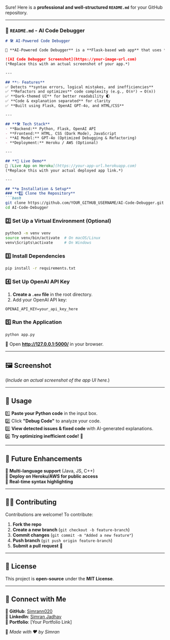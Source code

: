 Sure! Here is a **professional and well-structured `README.md`** for your GitHub repository.  

---

### **🚀 `README.md` - AI Code Debugger**
```markdown
# 🛠️ AI-Powered Code Debugger

🚀 **AI-Powered Code Debugger** is a **Flask-based web app** that uses **GPT-4o** to **detect, debug, and optimize Python code**. It identifies **syntax errors, logical mistakes, and inefficient algorithms**, offering **optimized fixes** with explanations.

![AI Code Debugger Screenshot](https://your-image-url.com)  
(*Replace this with an actual screenshot of your app.*)

---

## **✨ Features**
✅ Detects **syntax errors, logical mistakes, and inefficiencies**  
✅ **Refactors and optimizes** code complexity (e.g., O(n²) → O(n))  
✅ **Dark-themed UI** for better readability 🌓  
✅ **Code & explanation separated** for clarity  
✅ **Built using Flask, OpenAI GPT-4o, and HTML/CSS**  

---

## **🛠️ Tech Stack**
- **Backend:** Python, Flask, OpenAI API  
- **Frontend:** HTML, CSS (Dark Mode), JavaScript  
- **AI Model:** GPT-4o (Optimized Debugging & Refactoring)  
- **Deployment:** Heroku / AWS (Optional)  

---

## **🚀 Live Demo**
🔗 [Live App on Heroku](https://your-app-url.herokuapp.com)  
(*Replace this with your actual deployed app link.*)

---

## **⚙️ Installation & Setup**
### **1️⃣ Clone the Repository**
```bash
git clone https://github.com/YOUR_GITHUB_USERNAME/AI-Code-Debugger.git
cd AI-Code-Debugger
```

### **2️⃣ Set Up a Virtual Environment (Optional)**
```bash
python3 -m venv venv
source venv/bin/activate  # On macOS/Linux
venv\Scripts\activate     # On Windows
```

### **3️⃣ Install Dependencies**
```bash
pip install -r requirements.txt
```

### **4️⃣ Set Up OpenAI API Key**
1. **Create a `.env` file** in the root directory.
2. Add your OpenAI API key:
```plaintext
OPENAI_API_KEY=your_api_key_here
```

### **5️⃣ Run the Application**
```bash
python app.py
```
🔹 Open **http://127.0.0.1:5000/** in your browser.

---

## **🖼️ Screenshot**
(*Include an actual screenshot of the app UI here.*)

---

## **🌟 Usage**
1️⃣ **Paste your Python code** in the input box.  
2️⃣ Click **"Debug Code"** to analyze your code.  
3️⃣ **View detected issues & fixed code** with AI-generated explanations.  
4️⃣ **Try optimizing inefficient code!** 🚀  

---

## **🎯 Future Enhancements**
🔹 **Multi-language support** (Java, JS, C++)  
🔹 **Deploy on Heroku/AWS for public access**  
🔹 **Real-time syntax highlighting**  

---

## **👩‍💻 Contributing**
Contributions are welcome! To contribute:  
1. **Fork the repo**  
2. **Create a new branch** (`git checkout -b feature-branch`)  
3. **Commit changes** (`git commit -m "Added a new feature"`)  
4. **Push branch** (`git push origin feature-branch`)  
5. **Submit a pull request** 🚀  

---

## **📜 License**
This project is **open-source** under the **MIT License**.

---

## **🔗 Connect with Me**
🔹 **GitHub**: [Simrann020](https://github.com/Simrann020)  
🔹 **LinkedIn**: [Simran Jadhav](https://www.linkedin.com/in/simran-jadhav20)  
🔹 **Portfolio**: [Your Portfolio Link]  

🚀 *Made with ❤️ by Simran*  
```
